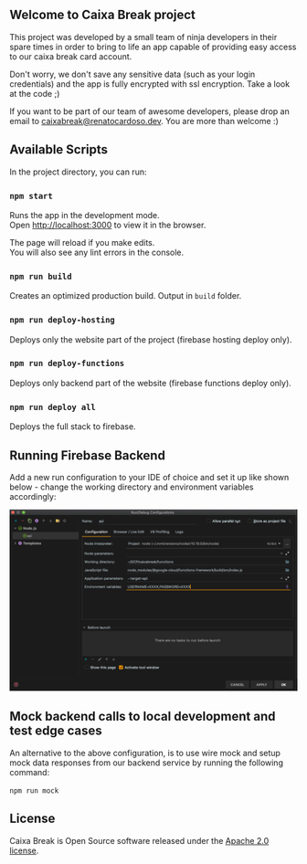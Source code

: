 ## Welcome to Caixa Break project

This project was developed by a small team of ninja developers in their spare times in order to bring to life
an app capable of providing easy access to our caixa break card account.

Don't worry, we don't save any sensitive data (such as your login credentials)
and the app is fully encrypted with ssl encryption. Take a look at the code ;)

If you want to be part of our team of awesome developers, please drop an
email to [caixabreak@renatocardoso.dev](mailto:caixabreak@renatocardoso.dev). You are more than welcome :) 

## Available Scripts

In the project directory, you can run:

### `npm start`

Runs the app in the development mode.<br />
Open [http://localhost:3000](http://localhost:3000) to view it in the browser.

The page will reload if you make edits.<br />
You will also see any lint errors in the console.

### `npm run build`

Creates an optimized production build. Output in `build` folder.

### `npm run deploy-hosting`

Deploys only the website part of the project (firebase hosting deploy only).

### `npm run deploy-functions`

Deploys only backend part of the website (firebase functions deploy only).

### `npm run deploy all`

Deploys the full stack to firebase.

## Running Firebase Backend

Add a new run configuration to your IDE of choice and set it up like shown below -
change the working directory and environment variables accordingly:

![](./tools/images/api-intellij.png)

## Mock backend calls to local development and test edge cases

An alternative to the above configuration, is to use wire mock and setup mock data responses
from our backend service by running the following command:

`npm run mock`

## License
Caixa Break is Open Source software released under the [Apache 2.0 license](https://www.apache.org/licenses/LICENSE-2.0.html).